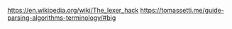 https://en.wikipedia.org/wiki/The_lexer_hack
https://tomassetti.me/guide-parsing-algorithms-terminology/#big
